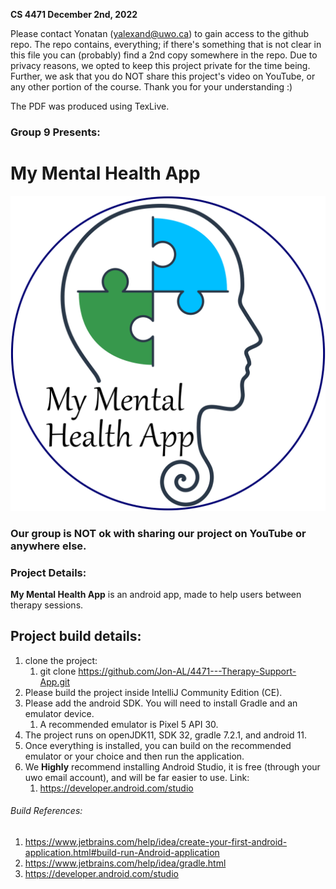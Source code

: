 **CS 4471 December 2nd, 2022**

Please contact Yonatan (yalexand@uwo.ca) to gain access to the github repo.
The repo contains, everything; if there's something that is not clear in this file you can (probably) find a 2nd copy somewhere in the repo.
Due to privacy reasons, we opted to keep this project private for the time being.
Further, we ask that you do NOT share this project's video on YouTube, or any other portion of the course.
Thank you for your understanding :)

The PDF was produced using TexLive.

### Group 9 Presents:

# My Mental Health App

![Logo](NewLogo.svg)

### Our group is NOT ok with sharing our project on YouTube or anywhere else.


### Project Details:

**My Mental Health App** is an android app, made to help users between therapy sessions.

## Project build details:

1. clone the project:
   1. git clone https://github.com/Jon-AL/4471---Therapy-Support-App.git
2. Please build the project inside IntelliJ Community Edition (CE).
3. Please add the android SDK. You will need to install Gradle and an emulator device.
   1. A recommended emulator is Pixel 5 API 30.
4. The project runs on openJDK11, SDK 32, gradle 7.2.1, and android 11.
5. Once everything is installed, you can build on the recommended emulator or your choice and then run the application.
6. We **Highly** recommend installing Android Studio, it is free (through your uwo email account), and will be far easier to use. Link:
    1. https://developer.android.com/studio
    
###### Build References:

1. https://www.jetbrains.com/help/idea/create-your-first-android-application.html#build-run-Android-application
2. https://www.jetbrains.com/help/idea/gradle.html
3. https://developer.android.com/studio
